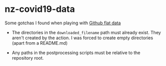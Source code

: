# nz-covid19-data

Some gotchas I found when playing with [Github flat data](https://github.com/marketplace/actions/flat-data)

* The directories in the `downloaded_filename` path must already exist. They aren't created by the action. I was forced to create empty directories (apart from a README.md)

* Any paths in the postprocessing scripts must be relative to the repository root.

